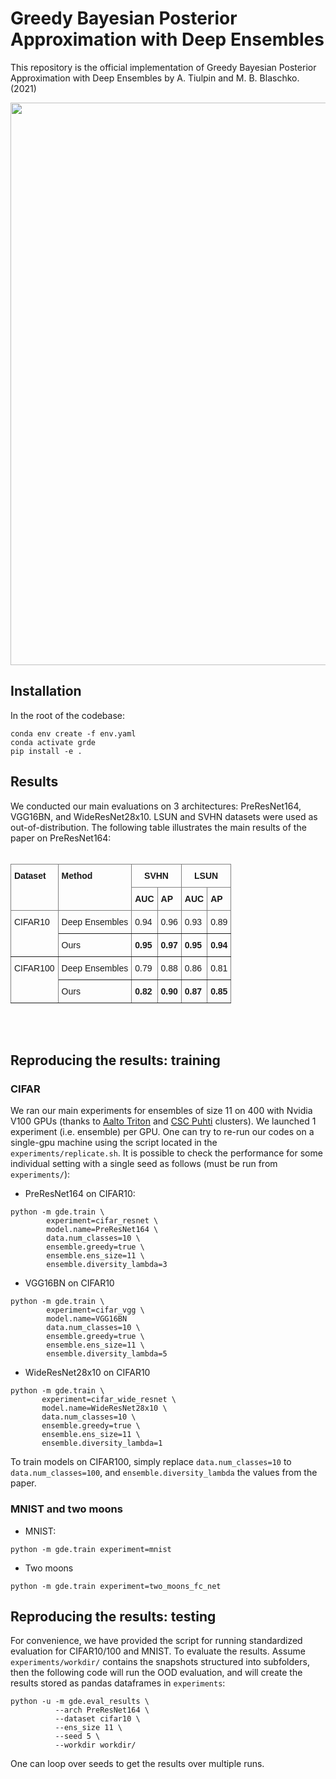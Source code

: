# Greedy Bayesian Posterior Approximation with Deep Ensembles

This repository is the official implementation of Greedy Bayesian Posterior Approximation with Deep Ensembles by A.
Tiulpin and M. B. Blaschko. (2021)

<center>
<img src="https://github.com/mipt-oulu/oaprogression/blob/master/assets/main_figure.png" width="900"/> 
</center>


## Installation

In the root of the codebase:

```
conda env create -f env.yaml
conda activate grde
pip install -e .
```

## Results
We conducted our main evaluations on 3 architectures: PreResNet164, VGG16BN, and WideResNet28x10. 
LSUN and SVHN datasets were used as out-of-distribution. The following table illustrates the main results of the paper on PreResNet164:
</br>
</br>
<style type="text/css">
.tg  {border-collapse:collapse;border-spacing:0;}
.tg td{border-color:black;border-style:solid;border-width:1px;font-family:Arial, sans-serif;font-size:14px;
  overflow:hidden;padding:10px 5px;word-break:normal;}
.tg th{border-color:black;border-style:solid;border-width:1px;font-family:Arial, sans-serif;font-size:14px;
  font-weight:normal;overflow:hidden;padding:10px 5px;word-break:normal;}
.tg .tg-fymr{border-color:inherit;font-weight:bold;text-align:left;vertical-align:top}
.tg .tg-7btt{border-color:inherit;font-weight:bold;text-align:center;vertical-align:top}
.tg .tg-0pky{border-color:inherit;text-align:left;vertical-align:top}
</style>
<table class="tg">
<thead>
  <tr>
    <th class="tg-fymr" rowspan="2">Dataset</th>
    <th class="tg-fymr" rowspan="2">Method</th>
    <th class="tg-7btt" colspan="2">SVHN</th>
    <th class="tg-7btt" colspan="2">LSUN</th>
  </tr>
  <tr>
    <td class="tg-fymr">AUC</td>
    <td class="tg-fymr">AP</td>
    <td class="tg-fymr">AUC</td>
    <td class="tg-fymr">AP</td>
  </tr>
</thead>
<tbody>
  <tr>
    <td class="tg-0pky" rowspan="2">CIFAR10</td>
    <td class="tg-0pky">Deep Ensembles</td>
    <td class="tg-0pky">0.94</td>
    <td class="tg-0pky">0.96</td>
    <td class="tg-0pky">0.93</td>
    <td class="tg-0pky">0.89</td>
  </tr>
  <tr>
    <td class="tg-0pky">Ours</td>
    <td class="tg-fymr">0.95</td>
    <td class="tg-fymr">0.97</td>
    <td class="tg-fymr">0.95</td>
    <td class="tg-fymr">0.94</td>
  </tr>
  <tr>
    <td class="tg-0pky" rowspan="2">CIFAR100</td>
    <td class="tg-0pky">Deep Ensembles</td>
    <td class="tg-0pky">0.79</td>
    <td class="tg-0pky">0.88</td>
    <td class="tg-0pky">0.86</td>
    <td class="tg-0pky">0.81</td>
  </tr>
  <tr>
    <td class="tg-0pky">Ours</td>
    <td class="tg-fymr">0.82</td>
    <td class="tg-fymr">0.90</td>
    <td class="tg-fymr">0.87</td>
    <td class="tg-fymr">0.85</td>
  </tr>
</tbody>
</table>
</br>
</br>

## Reproducing the results: training

### CIFAR
We ran our main experiments for ensembles of size 11 on 400 with Nvidia V100 GPUs 
(thanks to [Aalto Triton](https://scicomp.aalto.fi/triton/) and [CSC Puhti](https://docs.csc.fi/computing/overview/) clusters). We launched 1 experiment (i.e.
ensemble) per GPU. One can try to re-run our codes on a single-gpu machine using the script located in the `experiments/replicate.sh`. 
It is possible to check the performance for some individual setting with a single seed as follows (must be run from `experiments/`):

* PreResNet164 on CIFAR10:
```
python -m gde.train \
        experiment=cifar_resnet \
        model.name=PreResNet164 \
        data.num_classes=10 \
        ensemble.greedy=true \
        ensemble.ens_size=11 \
        ensemble.diversity_lambda=3 
```

* VGG16BN on CIFAR10
```
python -m gde.train \
        experiment=cifar_vgg \
        model.name=VGG16BN 
        data.num_classes=10 \
        ensemble.greedy=true \
        ensemble.ens_size=11 \
        ensemble.diversity_lambda=5 
```

* WideResNet28x10 on CIFAR10
```
python -m gde.train \
       experiment=cifar_wide_resnet \
       model.name=WideResNet28x10 \
       data.num_classes=10 \
       ensemble.greedy=true \
       ensemble.ens_size=11 \
       ensemble.diversity_lambda=1 
```

To train models on CIFAR100, simply replace `data.num_classes=10` to `data.num_classes=100`,
and `ensemble.diversity_lambda` the values from the paper.

### MNIST and two moons
* MNIST:
```
python -m gde.train experiment=mnist
```
* Two moons
```
python -m gde.train experiment=two_moons_fc_net
```

## Reproducing the results: testing
For convenience, we have provided the script for running standardized evaluation for CIFAR10/100 and MNIST.
To evaluate the results. Assume `experiments/workdir/` contains the snapshots structured into subfolders, then
the following code will run the OOD evaluation, and will create the results stored as pandas dataframes in `experiments`:

```
python -u -m gde.eval_results \
          --arch PreResNet164 \
          --dataset cifar10 \
          --ens_size 11 \
          --seed 5 \
          --workdir workdir/
```

One can loop over seeds to get the results over multiple runs.


